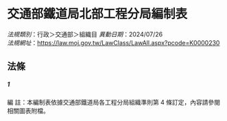 # 交通部鐵道局北部工程分局編制表

*法規類別*：行政＞交通部＞組織目
*異動日期*：2024/07/26  
*法規網址*：https://law.moj.gov.tw/LawClass/LawAll.aspx?pcode=K0000230



## 法條
##### 1
編      註：本編制表依據交通部鐵道局各工程分局組織準則第 4 條訂定，內容請參閱相關圖表附檔。


